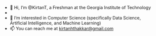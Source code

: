 - 👋 Hi, I’m @KirtanT, a Freshman at the Georgia Institute of Technology
- 
- 👀 I’m interested in Computer Science (specifically Data Science, Artificial Intelligence, and Machine Learning)
- 📫 You can reach me at kirtanhthakkar@gmail.com

<!---
KirtanT/KirtanT is a ✨ special ✨ repository because its `README.md` (this file) appears on your GitHub profile.
You can click the Preview link to take a look at your changes.
--->
